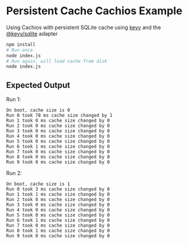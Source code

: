# Persistent Cache Cachios Example

Using Cachios with persistent SQLite cache using [keyv](https://www.npmjs.com/package/keyv) and the [@keyv/sqlite](https://www.npmjs.com/package/@keyv/sqlite) adapter

```sh
npm install
# Run once
node index.js
# Run again, will load cache from disk
node index.js
```

## Expected Output

Run 1:

```
On boot, cache size is 0
Run 0 took 78 ms cache size changed by 1
Run 1 took 0 ms cache size changed by 0
Run 2 took 0 ms cache size changed by 0
Run 3 took 0 ms cache size changed by 0
Run 4 took 0 ms cache size changed by 0
Run 5 took 0 ms cache size changed by 0
Run 6 took 1 ms cache size changed by 0
Run 7 took 0 ms cache size changed by 0
Run 8 took 0 ms cache size changed by 0
Run 9 took 0 ms cache size changed by 0
```

Run 2:

```
On boot, cache size is 1
Run 0 took 3 ms cache size changed by 0
Run 1 took 1 ms cache size changed by 0
Run 2 took 0 ms cache size changed by 0
Run 3 took 0 ms cache size changed by 0
Run 4 took 0 ms cache size changed by 0
Run 5 took 0 ms cache size changed by 0
Run 6 took 1 ms cache size changed by 0
Run 7 took 0 ms cache size changed by 0
Run 8 took 1 ms cache size changed by 0
Run 9 took 0 ms cache size changed by 0
```
